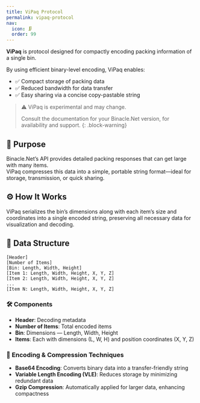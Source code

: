 ```yaml
--- 
title: ViPaq Protocol
permalink: vipaq-protocol
nav:
  icon: 🗜️
  order: 99
---
```


**ViPaq** is protocol designed for compactly encoding packing information of a single bin.

By using efficient binary-level encoding, ViPaq enables:
- ✅ Compact storage of packing data
- ✅ Reduced bandwidth for data transfer
- ✅ Easy sharing via a concise copy-pastable string

> ⚠️ ViPaq is experimental and may change.
> 
> Consult the documentation for your Binacle.Net version, for availability and support.
{: .block-warning}

## 🎯 Purpose

Binacle.Net’s API provides detailed packing responses that can get large with many items.  
ViPaq compresses this data into a simple, portable string format—ideal for storage, transmission, or quick sharing.

## ⚙️ How It Works

ViPaq serializes the bin’s dimensions along with each item’s size and coordinates into a single encoded string, 
preserving all necessary data for visualization and decoding.

## 📌 Data Structure
```text
[Header] 
[Number of Items] 
[Bin: Length, Width, Height] 
[Item 1: Length, Width, Height, X, Y, Z]
[Item 2: Length, Width, Height, X, Y, Z] 
... 
[Item N: Length, Width, Height, X, Y, Z]
```

### 🛠️ Components

- **Header**: Decoding metadata
- **Number of Items**: Total encoded items
- **Bin**: Dimensions — Length, Width, Height
- **Items**: Each with dimensions (L, W, H) and position coordinates (X, Y, Z)

### 🔑 Encoding & Compression Techniques

- **Base64 Encoding**: Converts binary data into a transfer-friendly string
- **Variable Length Encoding (VLE)**: Reduces storage by minimizing redundant data
- **Gzip Compression**: Automatically applied for larger data, enhancing compactness
